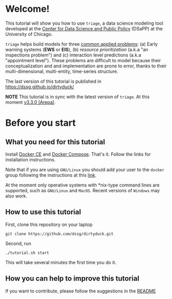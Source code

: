 # Welcome!

This tutorial will show you how to use `triage`, a data science modeling tool developed at the [Center for Data Science and Public Policy](http://dsapp.uchicago.edu) (DSaPP) at the University of Chicago.

`triage` helps build models for three [common applied problems](https://dssg.uchicago.edu/data-science-for-social-good-conference-2017/training-workshop-data-science-for-social-good-problem-templates/): (a) Early warning systems (**EWS** or **EIS**), (b) *resource prioritization* (a.k.a "an inspections problem") and (c) interaction level predictions (a.k.a "appointment level"). These problems are difficult to model because their conceptualization and and implementation are prone to error, thanks to their multi-dimensional, multi-entity, time-series structure.

The last version of this tutorial is published in <https://dssg.github.io/dirtyduck/>

**NOTE** This tutorial is in sync with the latest version of `triage`. At this moment [v3.3.0 (Arepa)](https://github.com/dssg/triage/releases/tag/v3.3.0).


# Before you start


## What you need for this tutorial

Install [Docker CE](http://www.docker.com) and [Docker Compose](https://docs.docker.com/compose/). That's it. Follow the links for installation instructions.

Note that if you are using `GNU/Linux` you should add your user to the `docker` group following the instructions at this [link](https://docs.docker.com/install/linux/linux-postinstall/).

At the moment only operative systems with \*nix-type command lines are supported, such as `GNU/Linux` and `MacOS`. Recent versions of `Windows` may also work.


## How to use this tutorial

First, clone this repository on your laptop

    git clone https://github.com/dssg/dirtyduck.git

Second, run

    ./tutorial.sh start

This will take several minutes the first time you do it.


## How you can help to improve this tutorial

If you want to contribute, please follow the suggestions in the [README](file:///home/nanounanue/projects/dsapp/dirtyduck/README.md)
